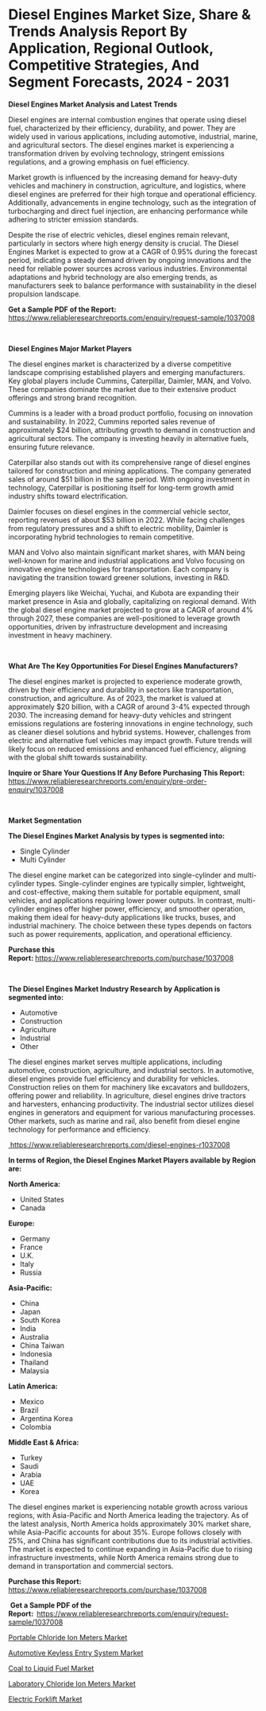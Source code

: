 <p><h1>Diesel Engines Market Size, Share & Trends Analysis Report By Application, Regional Outlook, Competitive Strategies, And Segment Forecasts, 2024 - 2031</h1></p><p><strong>Diesel Engines Market Analysis and Latest Trends</strong></p>
<p><p>Diesel engines are internal combustion engines that operate using diesel fuel, characterized by their efficiency, durability, and power. They are widely used in various applications, including automotive, industrial, marine, and agricultural sectors. The diesel engines market is experiencing a transformation driven by evolving technology, stringent emissions regulations, and a growing emphasis on fuel efficiency.</p><p>Market growth is influenced by the increasing demand for heavy-duty vehicles and machinery in construction, agriculture, and logistics, where diesel engines are preferred for their high torque and operational efficiency. Additionally, advancements in engine technology, such as the integration of turbocharging and direct fuel injection, are enhancing performance while adhering to stricter emission standards.</p><p>Despite the rise of electric vehicles, diesel engines remain relevant, particularly in sectors where high energy density is crucial. The Diesel Engines Market is expected to grow at a CAGR of 0.95% during the forecast period, indicating a steady demand driven by ongoing innovations and the need for reliable power sources across various industries. Environmental adaptations and hybrid technology are also emerging trends, as manufacturers seek to balance performance with sustainability in the diesel propulsion landscape.</p></p>
<p><strong>Get a Sample PDF of the Report:&nbsp;</strong> <a href="https://www.reliableresearchreports.com/enquiry/request-sample/1037008?utm_campaign=16&utm_medium=2&utm_source=Github&utm_content=ia&utm_term=01112024&utm_id=diesel-engines">https://www.reliableresearchreports.com/enquiry/request-sample/1037008</a></p>
<p>&nbsp;</p>
<p><strong>Diesel Engines Major Market Players</strong></p>
<p><p>The diesel engines market is characterized by a diverse competitive landscape comprising established players and emerging manufacturers. Key global players include Cummins, Caterpillar, Daimler, MAN, and Volvo. These companies dominate the market due to their extensive product offerings and strong brand recognition.</p><p>Cummins is a leader with a broad product portfolio, focusing on innovation and sustainability. In 2022, Cummins reported sales revenue of approximately $24 billion, attributing growth to demand in construction and agricultural sectors. The company is investing heavily in alternative fuels, ensuring future relevance.</p><p>Caterpillar also stands out with its comprehensive range of diesel engines tailored for construction and mining applications. The company generated sales of around $51 billion in the same period. With ongoing investment in technology, Caterpillar is positioning itself for long-term growth amid industry shifts toward electrification.</p><p>Daimler focuses on diesel engines in the commercial vehicle sector, reporting revenues of about $53 billion in 2022. While facing challenges from regulatory pressures and a shift to electric mobility, Daimler is incorporating hybrid technologies to remain competitive.</p><p>MAN and Volvo also maintain significant market shares, with MAN being well-known for marine and industrial applications and Volvo focusing on innovative engine technologies for transportation. Each company is navigating the transition toward greener solutions, investing in R&D.</p><p>Emerging players like Weichai, Yuchai, and Kubota are expanding their market presence in Asia and globally, capitalizing on regional demand. With the global diesel engine market projected to grow at a CAGR of around 4% through 2027, these companies are well-positioned to leverage growth opportunities, driven by infrastructure development and increasing investment in heavy machinery.</p></p>
<p>&nbsp;</p>
<p><strong>What Are The Key Opportunities For Diesel Engines Manufacturers?</strong></p>
<p><p>The diesel engines market is projected to experience moderate growth, driven by their efficiency and durability in sectors like transportation, construction, and agriculture. As of 2023, the market is valued at approximately $20 billion, with a CAGR of around 3-4% expected through 2030. The increasing demand for heavy-duty vehicles and stringent emissions regulations are fostering innovations in engine technology, such as cleaner diesel solutions and hybrid systems. However, challenges from electric and alternative fuel vehicles may impact growth. Future trends will likely focus on reduced emissions and enhanced fuel efficiency, aligning with the global shift towards sustainability.</p></p>
<p><strong>Inquire or Share Your Questions If Any Before Purchasing This Report:</strong> <a href="https://www.reliableresearchreports.com/enquiry/pre-order-enquiry/1037008?utm_campaign=16&utm_medium=2&utm_source=Github&utm_content=ia&utm_term=01112024&utm_id=diesel-engines">https://www.reliableresearchreports.com/enquiry/pre-order-enquiry/1037008</a></p>
<p>&nbsp;</p>
<p><strong>Market Segmentation</strong></p>
<p><strong>The Diesel Engines Market Analysis by types is segmented into:</strong></p>
<p><ul><li>Single Cylinder</li><li>Multi Cylinder</li></ul></p>
<p><p>The diesel engine market can be categorized into single-cylinder and multi-cylinder types. Single-cylinder engines are typically simpler, lightweight, and cost-effective, making them suitable for portable equipment, small vehicles, and applications requiring lower power outputs. In contrast, multi-cylinder engines offer higher power, efficiency, and smoother operation, making them ideal for heavy-duty applications like trucks, buses, and industrial machinery. The choice between these types depends on factors such as power requirements, application, and operational efficiency.</p></p>
<p><strong>Purchase this Report:&nbsp;</strong><a href="https://www.reliableresearchreports.com/purchase/1037008?utm_campaign=16&utm_medium=2&utm_source=Github&utm_content=ia&utm_term=01112024&utm_id=diesel-engines">https://www.reliableresearchreports.com/purchase/1037008</a></p>
<p>&nbsp;</p>
<p><strong>The Diesel Engines Market Industry Research by Application is segmented into:</strong></p>
<p><ul><li>Automotive</li><li>Construction</li><li>Agriculture</li><li>Industrial</li><li>Other</li></ul></p>
<p><p>The diesel engines market serves multiple applications, including automotive, construction, agriculture, and industrial sectors. In automotive, diesel engines provide fuel efficiency and durability for vehicles. Construction relies on them for machinery like excavators and bulldozers, offering power and reliability. In agriculture, diesel engines drive tractors and harvesters, enhancing productivity. The industrial sector utilizes diesel engines in generators and equipment for various manufacturing processes. Other markets, such as marine and rail, also benefit from diesel engine technology for performance and efficiency.</p></p>
<p><a href="https://www.reliableresearchreports.com/diesel-engines-r1037008?utm_campaign=16&utm_medium=2&utm_source=Github&utm_content=ia&utm_term=01112024&utm_id=diesel-engines">&nbsp;https://www.reliableresearchreports.com/diesel-engines-r1037008</a></p>
<p><strong>In terms of Region, the Diesel Engines Market Players available by Region are:</strong></p>
<p>
    <p> <strong> North America: </strong>
        <ul>
            <li>United States</li>
            <li>Canada</li>
        </ul>
        </p> 
    <p> <strong> Europe: </strong>
        <ul>
            <li>Germany</li>
            <li>France</li>
            <li>U.K.</li>
            <li>Italy</li>
            <li>Russia</li>
        </ul>
        </p> 
    <p> <strong> Asia-Pacific: </strong>
        <ul>
            <li>China</li>
            <li>Japan</li>
            <li>South Korea</li>
            <li>India</li>
            <li>Australia</li>
            <li>China Taiwan</li>
            <li>Indonesia</li>
            <li>Thailand</li>
            <li>Malaysia</li>
        </ul>
        </p> 
    <p> <strong> Latin America: </strong>
        <ul>
            <li>Mexico</li>
            <li>Brazil</li>
            <li>Argentina Korea</li>
            <li>Colombia</li>
        </ul>
        </p> 
    <p> <strong> Middle East & Africa: </strong>
        <ul>
            <li>Turkey</li>
            <li>Saudi</li>
            <li>Arabia</li>
            <li>UAE</li>
            <li>Korea</li>
        </ul>
    </p>
    </p>
<p><p>The diesel engines market is experiencing notable growth across various regions, with Asia-Pacific and North America leading the trajectory. As of the latest analysis, North America holds approximately 30% market share, while Asia-Pacific accounts for about 35%. Europe follows closely with 25%, and China has significant contributions due to its industrial activities. The market is expected to continue expanding in Asia-Pacific due to rising infrastructure investments, while North America remains strong due to demand in transportation and commercial sectors.</p></p>
<p><strong>Purchase this Report: </strong><a href="https://www.reliableresearchreports.com/purchase/1037008?utm_campaign=16&utm_medium=2&utm_source=Github&utm_content=ia&utm_term=01112024&utm_id=diesel-engines">https://www.reliableresearchreports.com/purchase/1037008</a></p>
<p>&nbsp;<strong>Get a Sample PDF of the Report:&nbsp;&nbsp;</strong><a href="https://www.reliableresearchreports.com/enquiry/request-sample/1037008?utm_campaign=16&utm_medium=2&utm_source=Github&utm_content=ia&utm_term=01112024&utm_id=diesel-engines">https://www.reliableresearchreports.com/enquiry/request-sample/1037008</a></p>
<p><strong></strong></p>
<p><p><a href="https://issuu.com/reportprime-2/docs/portable-chloride-ion-meters-market_5a57bda304a874?utm_campaign=16&utm_medium=2&utm_source=Github&utm_content=ia&utm_term=01112024&utm_id=diesel-engines">Portable Chloride Ion Meters Market</a></p><p><a href="https://www.linkedin.com/pulse/automotive-keyless-entry-system-sector-surge-134-growth-wqtnc?utm_campaign=16&utm_medium=2&utm_source=Github&utm_content=ia&utm_term=01112024&utm_id=diesel-engines">Automotive Keyless Entry System Market</a></p><p><a href="https://www.linkedin.com/pulse/coal-liquid-fuel-industry-insights-report-analyzing-market-4shnc?utm_campaign=16&utm_medium=2&utm_source=Github&utm_content=ia&utm_term=01112024&utm_id=diesel-engines">Coal to Liquid Fuel Market</a></p><p><a href="https://issuu.com/reportprime-2/docs/laboratory-chloride-ion-meters-mark_d190b53cfea1e5?utm_campaign=16&utm_medium=2&utm_source=Github&utm_content=ia&utm_term=01112024&utm_id=diesel-engines">Laboratory Chloride Ion Meters Market</a></p><p><a href="https://github.com/roydonhol47/Market-Research-Report-List-1/blob/main/electric-forklift-market.md?utm_campaign=16&utm_medium=2&utm_source=Github&utm_content=ia&utm_term=01112024&utm_id=diesel-engines">Electric Forklift Market</a></p></p>